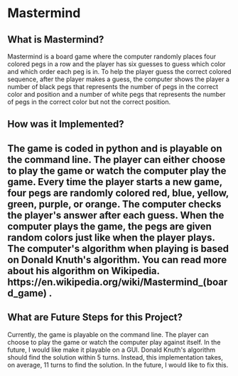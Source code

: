 # Mastermind

<h2>What is Mastermind?</h2>
Mastermind is a board game where the computer randomly places four colored pegs in a row and the player has six guesses to guess which color and which order each peg is in. To help the player guess the correct colored sequence, after the player makes a guess, the computer shows the player a number of black pegs that represents the number of pegs in the correct color and position and a number of white pegs that represents the number of pegs in the correct color but not the correct position.

<h2>How was it Implemented?<h2>
The game is coded in python and is playable on the command line. The player can either choose to play the game or watch the computer play the game. Every time the player starts a new game, four pegs are randomly colored red, blue, yellow, green, purple, or orange. The computer checks the player's answer after each guess. When the computer plays the game, the pegs are given random colors just like when the player plays. The computer's algorithm when playing is based on Donald Knuth's algorithm. You can read more about his algorithm on Wikipedia. https://en.wikipedia.org/wiki/Mastermind_(board_game) .

<h2>What are Future Steps for this Project?</h2>
Currently, the game is playable on the command line. The player can choose to play the game or watch the computer play against itself. In the future, I would like make it playable on a GUI. Donald Knuth's algorithm should find the solution within 5 turns. Instead, this implementation takes, on average, 11 turns to find the solution. In the future, I would like to fix this.


